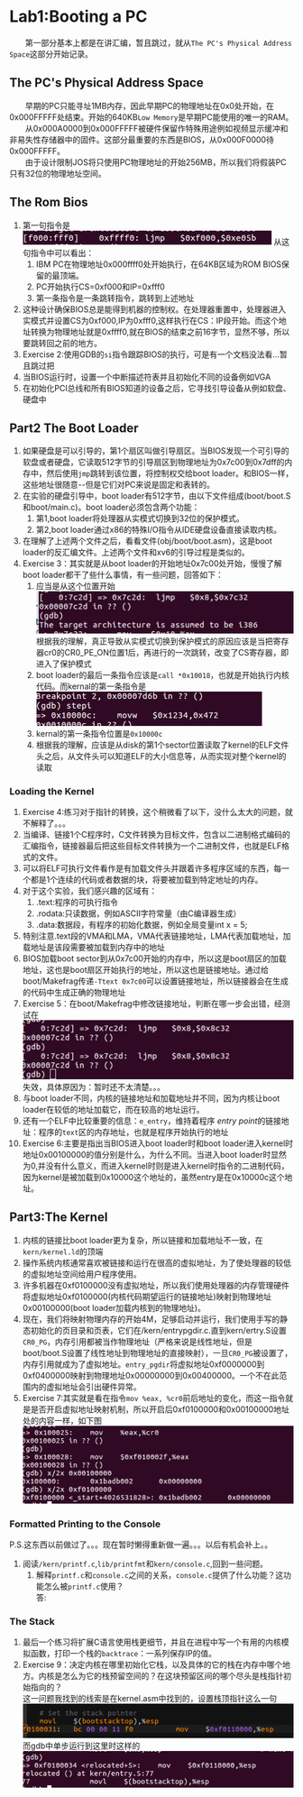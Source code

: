 # Lab1:Booting a PC
&emsp;&emsp;第一部分基本上都是在讲汇编，暂且跳过，就从`The PC's Physical Address Space`这部分开始记录。  

## The PC's Physical Address Space
&emsp;&emsp;早期的PC只能寻址1MB内存，因此早期PC的物理地址在0x0处开始，在0x000FFFFF处结束。开始的640KB`Low Memory`是早期PC能使用的唯一的RAM。  
&emsp;&emsp;从0x000A0000到0x000FFFFF被硬件保留作特殊用途例如视频显示缓冲和非易失性存储器中的固件。这部分最重要的东西是BIOS，从0x000F0000待0x000FFFFF。  
&emsp;&emsp;由于设计限制JOS将只使用PC物理地址的开始256MB，所以我们将假装PC只有32位的物理地址空间。 

## The Rom Bios
1. 第一句指令是  
![](1.png)
从这句指令中可以看出：  
    1. IBM PC在物理地址0x000ffff0处开始执行，在64KB区域为ROM BIOS保留的最顶端。  
    2. PC开始执行CS=0xf000和IP=0xfff0  
    3. 第一条指令是一条跳转指令，跳转到上述地址  
2. 这种设计确保BIOS总是能得到机器的控制权。在处理器重置中，处理器进入实模式并设置CS为0xf000,IP为0xfff0,这样执行在CS：IP段开始。而这个地址转换为物理地址就是0xffff0,就在BIOS的结束之前16字节，显然不够，所以要跳转回之前的地方。
3. Exercise 2:使用GDB的`si`指令跟踪BIOS的执行，可是有一个文档没法看...暂且跳过把  
4. 当BIOS运行时，设置一个中断描述符表并且初始化不同的设备例如VGA  
5. 在初始化PCI总线和所有BIOS知道的设备之后，它寻找引导设备从例如软盘、硬盘中  
## Part2 The Boot Loader
1. 如果硬盘是可以引导的，第1个扇区叫做引导扇区。当BIOS发现一个可引导的软盘或者硬盘，它读取512字节的引导扇区到物理地址为0x7c00到0x7dff的内存中，然后使用`jmp`跳转到该位置，将控制权交给boot loader。和BIOS一样，这些地址很随意--但是它们对PC来说是固定和表转的。  
2. 在实验的硬盘引导中，boot loader有512字节，由以下文件组成(boot/boot.S和boot/main.c)。boot loader必须包含两个功能：  
    1. 第1,boot loader将处理器从实模式切换到32位的保护模式。  
    2. 第2,boot loader通过x86的特殊I/O指令从IDE硬盘设备直接读取内核。  
3. 在理解了上述两个文件之后，看看文件(obj/boot/boot.asm)，这是boot loader的反汇编文件。上述两个文件和xv6的引导过程是类似的。  
4. Exercise 3：其实就是从boot loader的开始地址0x7c00处开始，慢慢了解boot loader都干了些什么事情，有一些问题，回答如下：  
    1. 应当是从这个位置开始  
    ![](2.png)  
    根据我的理解，真正导致从实模式切换到保护模式的原因应该是当把寄存器cr0的CR0_PE_ON位置1后，再进行的一次跳转，改变了CS寄存器，即进入了保护模式  
    2. boot loader的最后一条指令应该是`call *0x10018`，也就是开始执行内核代码。而kernal的第一条指令是  
    ![](3.png)
    3. kernal的第一条指令位置是`0x10000c`  
    4. 根据我的理解，应该是从disk的第1个sector位置读取了kernel的ELF文件头之后，从文件头可以知道ELF的大小信息等，从而实现对整个kernel的读取
### Loading the Kernel
1. Exercise 4:练习对于指针的转换，这个稍微看了以下，没什么太大的问题，就不解释了。。。  
2. 当编译、链接1个C程序时，C文件转换为目标文件，包含以二进制格式编码的汇编指令，链接器最后把这些目标文件转换为一个二进制文件，也就是ELF格式的文件。  
3. 可以将ELF可执行文件看作是有加载文件头并跟着许多程序区域的东西，每一个都是1个连续的代码或者数据的块，将要被加载到特定地址的内存。  
4. 对于这个实验，我们感兴趣的区域有：  
    1. .text:程序的可执行指令
    2. .rodata:只读数据，例如ASCII字符常量（由C编译器生成）  
    3. .data:数据段，有程序的初始化数据，例如全局变量int x = 5;  
5. 特别注意.text段的VMA和LMA，VMA代表链接地址，LMA代表加载地址，加载地址是该段需要被加载到内存中的地址  
6. BIOS加载boot sector到从0x7c00开始的内存中，所以这是boot扇区的加载地址，这也是boot扇区开始执行的地址，所以这也是链接地址。通过给boot/Makefrag传递`-Ttext 0x7c00`可以设置链接地址，所以链接器会在生成的代码中生成正确的物理地址  
7. Exercise 5：在boot/Makefrag中修改链接地址，判断在哪一步会出错，经测试在
![](4.png)
失效，具体原因为：暂时还不太清楚。。。  
8. 与boot loader不同，内核的链接地址和加载地址并不同，因为内核让boot loader在较低的地址加载它，而在较高的地址运行。  
9. 还有一个ELF中比较重要的信息：`e_entry`，维持着程序 *entry point*的链接地址：程序的`text`区的内存地址，也就是程序开始执行的地址  
10. Exercise 6:主要是指出当BIOS进入boot loader时和boot loader进入kernel时地址0x00100000的值分别是什么，为什么不同。当进入boot loader时显然为0,并没有什么意义，而进入kernel时则是进入kernel时指令的二进制代码，因为kernel是被加载到0x10000这个地址的，虽然entry是在0x10000c这个地址。
## Part3:The Kernel
1. 内核的链接比boot loader更为复杂，所以链接和加载地址不一致，在`kern/kernel.ld`的顶端  
2. 操作系统内核通常喜欢被链接和运行在很高的虚拟地址，为了使处理器的较低的虚拟地址空间给用户程序使用。  
3. 许多机器在0xf0100000没有虚拟地址，所以我们使用处理器的内存管理硬件将虚拟地址0xf0100000(内核代码期望运行的链接地址)映射到物理地址0x00100000(boot loader加载内核到的物理地址)。  
4. 现在，我们将映射物理内存的开始4M，足够启动并运行，我们使用手写的静态初始化的页目录和页表，它们在/kern/entrypgdir.c.直到kern/ertry.S设置`CR0_PG`，内存引用都被当作物理地址（严格来说是线性地址，但是boot/boot.S设置了线性地址到物理地址的直接映射），一旦`CR0_PG`被设置了，内存引用就成为了虚拟地址。`entry_pgdir`将虚拟地址0xf0000000到0xf0400000映射到物理地址0x00000000到0x00400000。一个不在此范围内的虚拟地址会引出硬件异常。  
5. Exercise 7:其实就是看在指令`mov %eax, %cr0`前后地址的变化，而这一指令就是是否开启虚拟地址映射机制，所以开启后0xf0100000和0x00100000地址处的内容一样，如下图
![](5.png)
### Formatted Printing to the Console
P.S.这东西以前做过了。。。现在暂时懒得重新做一遍。。。以后有机会补上。。
1. 阅读`/kern/printf.c`,`lib/printfmt`和`kern/console.c`,回到一些问题。  
    1. 解释`printf.c`和`console.c`之间的关系，`console.c`提供了什么功能？这功能怎么被`printf.c`使用？  
    答:  
### The Stack
1. 最后一个练习将扩展C语言使用栈更细节，并且在进程中写一个有用的内核模拟函数，打印一个栈的`backtrace`：一系列保存IP的值。  
2. Exercise 9：决定内核在哪里初始化它栈，以及具体的它的栈在内存中哪个地方。内核是怎么为它的栈预留空间的？在这块预留区间的哪个尽头是栈指针初始指向的？  
这一问题我找到的线索是在kernel.asm中找到的，设置栈顶指针这么一句
![](6.png)
而gdb中单步运行到这里时这样的
![](7.png) 
